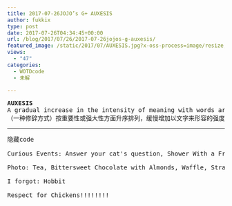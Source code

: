 ```yaml
---
title: 2017-07-26JOJO’s G+ AUXESIS
author: fukkix
type: post
date: 2017-07-26T04:34:45+00:00
url: /blog/2017/07/26/2017-07-26jojos-g-auxesis/
featured_image: /static/2017/07/AUXESIS.jpg?x-oss-process=image/resize,m_fill,w_572,h_220
views:
  - "47"
categories:
  - WOTDcode
  - 未解

---
```

<pre><strong>AUXESIS
</strong>A gradual increase in the intensity of meaning with words arranged in ascending order of force or importance.
（一种修辞方式）按重要性或强大性方面升序排列，缓慢增加以文字来形容的强度。<!--more--></pre>

* * *

<pre>隐藏code

Curious Events: Answer your cat's question, Shower With a Friend
 
Photo: Tea, Bittersweet Chocolate with Almonds, Waffle, Strawberry-Rhubarb Pie, Empanada
 
I forgot: Hobbit
 
Respect for Chickens!!!!!!!!</pre>